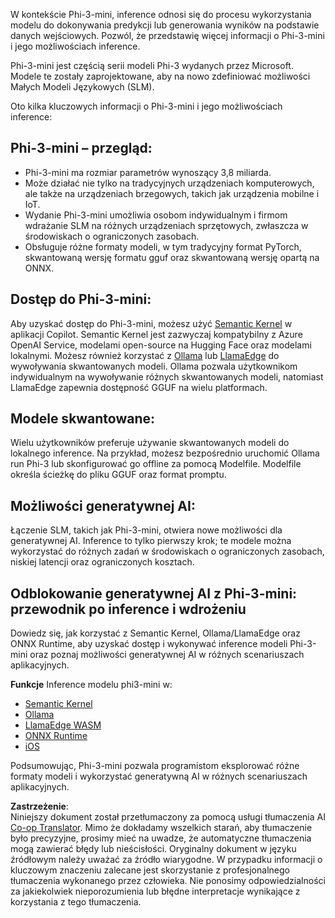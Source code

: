 <!--
CO_OP_TRANSLATOR_METADATA:
{
  "original_hash": "f1ff728038c4f554b660a36b76cbdd6e",
  "translation_date": "2025-05-09T12:24:24+00:00",
  "source_file": "md/01.Introduction/03/overview.md",
  "language_code": "pl"
}
-->
W kontekście Phi-3-mini, inference odnosi się do procesu wykorzystania modelu do dokonywania predykcji lub generowania wyników na podstawie danych wejściowych. Pozwól, że przedstawię więcej informacji o Phi-3-mini i jego możliwościach inference.

Phi-3-mini jest częścią serii modeli Phi-3 wydanych przez Microsoft. Modele te zostały zaprojektowane, aby na nowo zdefiniować możliwości Małych Modeli Językowych (SLM).

Oto kilka kluczowych informacji o Phi-3-mini i jego możliwościach inference:

## **Phi-3-mini – przegląd:**
- Phi-3-mini ma rozmiar parametrów wynoszący 3,8 miliarda.
- Może działać nie tylko na tradycyjnych urządzeniach komputerowych, ale także na urządzeniach brzegowych, takich jak urządzenia mobilne i IoT.
- Wydanie Phi-3-mini umożliwia osobom indywidualnym i firmom wdrażanie SLM na różnych urządzeniach sprzętowych, zwłaszcza w środowiskach o ograniczonych zasobach.
- Obsługuje różne formaty modeli, w tym tradycyjny format PyTorch, skwantowaną wersję formatu gguf oraz skwantowaną wersję opartą na ONNX.

## **Dostęp do Phi-3-mini:**
Aby uzyskać dostęp do Phi-3-mini, możesz użyć [Semantic Kernel](https://github.com/microsoft/SemanticKernelCookBook?WT.mc_id=aiml-138114-kinfeylo) w aplikacji Copilot. Semantic Kernel jest zazwyczaj kompatybilny z Azure OpenAI Service, modelami open-source na Hugging Face oraz modelami lokalnymi.
Możesz również korzystać z [Ollama](https://ollama.com) lub [LlamaEdge](https://llamaedge.com) do wywoływania skwantowanych modeli. Ollama pozwala użytkownikom indywidualnym na wywoływanie różnych skwantowanych modeli, natomiast LlamaEdge zapewnia dostępność GGUF na wielu platformach.

## **Modele skwantowane:**
Wielu użytkowników preferuje używanie skwantowanych modeli do lokalnego inference. Na przykład, możesz bezpośrednio uruchomić Ollama run Phi-3 lub skonfigurować go offline za pomocą Modelfile. Modelfile określa ścieżkę do pliku GGUF oraz format promptu.

## **Możliwości generatywnej AI:**
Łączenie SLM, takich jak Phi-3-mini, otwiera nowe możliwości dla generatywnej AI. Inference to tylko pierwszy krok; te modele można wykorzystać do różnych zadań w środowiskach o ograniczonych zasobach, niskiej latencji oraz ograniczonych kosztach.

## **Odblokowanie generatywnej AI z Phi-3-mini: przewodnik po inference i wdrożeniu**
Dowiedz się, jak korzystać z Semantic Kernel, Ollama/LlamaEdge oraz ONNX Runtime, aby uzyskać dostęp i wykonywać inference modeli Phi-3-mini oraz poznaj możliwości generatywnej AI w różnych scenariuszach aplikacyjnych.

**Funkcje**
Inference modelu phi3-mini w:

- [Semantic Kernel](https://github.com/Azure-Samples/Phi-3MiniSamples/tree/main/semantickernel?WT.mc_id=aiml-138114-kinfeylo)
- [Ollama](https://github.com/Azure-Samples/Phi-3MiniSamples/tree/main/ollama?WT.mc_id=aiml-138114-kinfeylo)
- [LlamaEdge WASM](https://github.com/Azure-Samples/Phi-3MiniSamples/tree/main/wasm?WT.mc_id=aiml-138114-kinfeylo)
- [ONNX Runtime](https://github.com/Azure-Samples/Phi-3MiniSamples/tree/main/onnx?WT.mc_id=aiml-138114-kinfeylo)
- [iOS](https://github.com/Azure-Samples/Phi-3MiniSamples/tree/main/ios?WT.mc_id=aiml-138114-kinfeylo)

Podsumowując, Phi-3-mini pozwala programistom eksplorować różne formaty modeli i wykorzystać generatywną AI w różnych scenariuszach aplikacyjnych.

**Zastrzeżenie**:  
Niniejszy dokument został przetłumaczony za pomocą usługi tłumaczenia AI [Co-op Translator](https://github.com/Azure/co-op-translator). Mimo że dokładamy wszelkich starań, aby tłumaczenie było precyzyjne, prosimy mieć na uwadze, że automatyczne tłumaczenia mogą zawierać błędy lub nieścisłości. Oryginalny dokument w języku źródłowym należy uważać za źródło wiarygodne. W przypadku informacji o kluczowym znaczeniu zalecane jest skorzystanie z profesjonalnego tłumaczenia wykonanego przez człowieka. Nie ponosimy odpowiedzialności za jakiekolwiek nieporozumienia lub błędne interpretacje wynikające z korzystania z tego tłumaczenia.